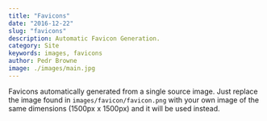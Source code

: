 ```yaml
---
title: "Favicons"
date: "2016-12-22"
slug: "favicons"
description: Automatic Favicon Generation.
category: Site
keywords: images, favicons
author: Pedr Browne
image: ./images/main.jpg
---
```


Favicons automatically generated from a single source image. Just replace the
image found in `images/favicon/favicon.png` with your own image of the same
dimensions (1500px x 1500px) and it will be used instead.
